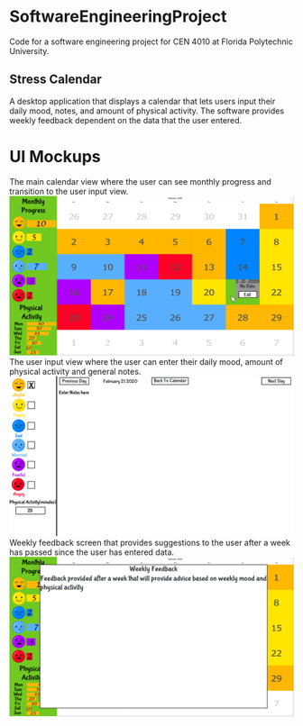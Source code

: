 # SoftwareEngineeringProject

Code for a software engineering project for CEN 4010 at Florida Polytechnic University.

## Stress Calendar 
A desktop application that displays a calendar that lets users input their daily mood, notes, and amount of physical activity. The software provides weekly feedback dependent on the data that the user entered.

# UI Mockups
The main calendar view where the user can see monthly progress and transition to the user input view.
![MainCalendarScreen](https://github.com/Bressette/SoftwareEngineeringProject/blob/master/UI%20Mockups/Calendar_Main_Screen_popup_window.png)
The user input view where the user can enter their daily mood, amount of physical activity and general notes.
![UserInputScreen](https://github.com/Bressette/SoftwareEngineeringProject/blob/master/UI%20Mockups/Calendar_Input_Screen.png)
Weekly feedback screen that provides suggestions to the user after a week has passed since the user has entered data.
![WeeklyFeedbackScreen](https://github.com/Bressette/SoftwareEngineeringProject/blob/master/UI%20Mockups/Calendar_Feedback_Screen.png)
